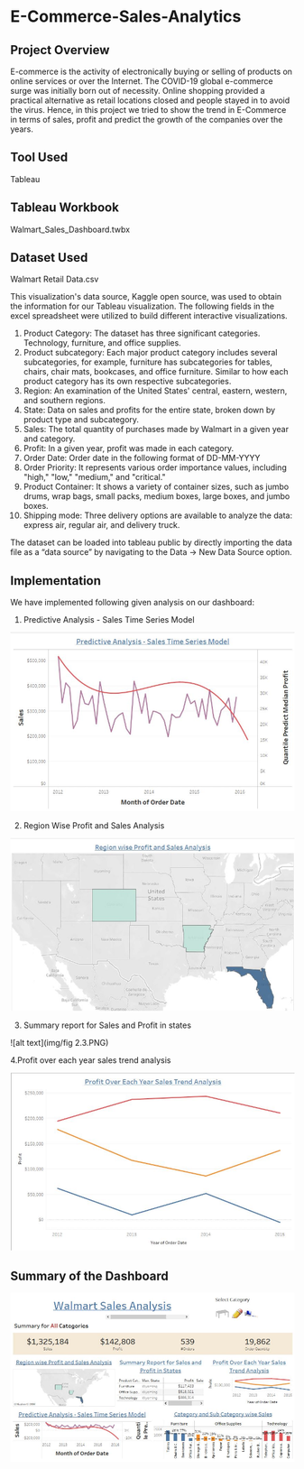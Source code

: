 # E-Commerce-Sales-Analytics

## Project Overview
E-commerce is the activity of electronically buying or selling of products on online services or over the Internet. The COVID-19 global e-commerce surge was initially born out of necessity. Online shopping provided a practical alternative as retail locations closed and people stayed in to avoid the virus. Hence, in this project we tried to show the trend in E-Commerce in terms of sales, profit and predict the growth of the companies over the years.

## Tool Used
Tableau

## Tableau Workbook
Walmart_Sales_Dashboard.twbx

## Dataset Used
Walmart Retail Data.csv

This visualization's data source, Kaggle open source, was used to obtain the information for our 
Tableau visualization. The following fields in the excel spreadsheet were utilized to build 
different interactive visualizations.
1. Product Category: The dataset has three significant categories. Technology, furniture, and 
office supplies.
2. Product subcategory: Each major product category includes several subcategories, for 
example, furniture has subcategories for tables, chairs, chair mats, bookcases, and office 
furniture. Similar to how each product category has its own respective subcategories.
3. Region: An examination of the United States' central, eastern, western, and southern 
regions.
4. State: Data on sales and profits for the entire state, broken down by product type and 
subcategory.
5. Sales: The total quantity of purchases made by Walmart in a given year and category.
6. Profit: In a given year, profit was made in each category.
7. Order Date: Order date in the following format of DD-MM-YYYY
8. Order Priority: It represents various order importance values, including "high," "low," 
"medium," and "critical."
9. Product Container: It shows a variety of container sizes, such as jumbo drums, wrap bags, 
small packs, medium boxes, large boxes, and jumbo boxes.
10. Shipping mode: Three delivery options are available to analyze the data: express air, 
regular air, and delivery truck.

The dataset can be loaded into tableau public by directly importing the data file as a “data
source” by navigating to the Data -> New Data Source option.


## Implementation
We have implemented following given analysis on our dashboard:

1. Predictive Analysis - Sales Time Series Model
 
![alt text](img/Predictive-Sales-Analysis.JPG) 

2. Region Wise Profit and Sales Analysis

![alt text](img/Region-Wise-Sales.JPG) 

3. Summary report for Sales and Profit in states

![alt text](img/fig 2.3.PNG) 

4.Profit over each year sales trend analysis

![alt text](img/Trend-Analysis.JPG) 

## Summary of the Dashboard

![alt text](img/Dashboard.JPG) 
